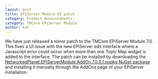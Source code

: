 ```yaml
---
layout: post
title: EPiServer Module UI patch
category: Product Announcements
category: TMCore EPiServer Module
author: kal
---
```

We have just released a minor patch to the TMCore EPiServer Module 7.0. This fixes a UI issue with the new EPiServer edit interface where a Javascript error could occur when more than one Topic Map widget is added to the interface. The patch can be installed by downloading the <a href="/download/EPiServerModule/NetworkedPlanet.EPiServerModule.AddOn.7.0.0.1.nupkg" title="Download the NetworkedPlanet EPiServer Module AddOn Package.">NetworkedPlanet.EPiServerModule.AddOn.7.0.0.1.nupkg NuGet package</a> and installing it manually through the AddOns page of your EPiServer installation.